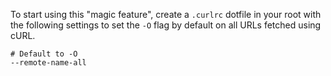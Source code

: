 To start using this "magic feature", create a `.curlrc` dotfile in your root with the following settings to set the `-O` flag by default on all URLs fetched using cURL.

    # Default to -O
    --remote-name-all
